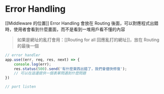# Error Handling
[[Middleware 的位置]]
Error Handling 會放在 Routing 後面，可以對應程式出錯時，使用者會看到什麼畫面，而不是看到一堆用戶看不懂的內容

> 如果是網址的亂打會用：[[Routing for all 回應亂打的網址]]，放在 Routing 的最後一個


```js
// error handler
app.use((err, req, res, next) => {
	console.log(err);
	res.status(500).send('有什麼東西出錯了，我們會儘快修復');
	// 可以在這邊提供一個表單問遇到什麼問題
})

// port listen
```